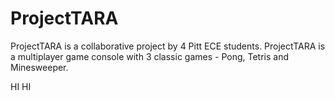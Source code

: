 # ProjectTARA
ProjectTARA is a collaborative project by 4 Pitt ECE students. ProjectTARA is a multiplayer game console with 3 classic games - Pong, Tetris and Minesweeper.  

HI
HI
